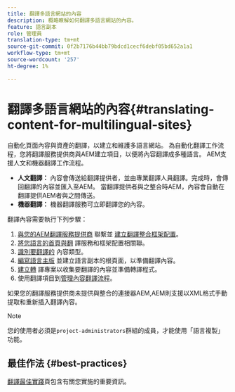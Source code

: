 ```yaml
---
title: 翻譯多語言網站的內容
description: 概略瞭解如何翻譯多語言網站的內容。
feature: 語言副本
role: 管理員
translation-type: tm+mt
source-git-commit: 0f2b7176b44bb79bdcd1cecf6debf05bd652a1a1
workflow-type: tm+mt
source-wordcount: '257'
ht-degree: 1%

---
```



# 翻譯多語言網站的內容{#translating-content-for-multilingual-sites}

自動化頁面內容與資產的翻譯，以建立和維護多語言網站。 為自動化翻譯工作流程，您將翻譯服務提供商與AEM建立項目，以便將內容翻譯成多種語言。 AEM支援人文和機器翻譯工作流程。

* **人文翻譯：** 內容會傳送給翻譯提供者，並由專業翻譯人員翻譯。完成時，會傳回翻譯的內容並匯入至AEM。 當翻譯提供者與之整合時AEM，內容會自動在翻譯提供AEM者與之間傳送。
* **機器翻譯：** 機器翻譯服務可立即翻譯您的內容。

翻譯內容需要執行下列步驟：

1. [與您的AEM翻譯服務提供商](integration-framework.md#connecting-to-a-translation-service-provider) 聯繫並 [建立翻譯整合框架配置](integration-framework.md)。
1. [將您語言的首頁與翻](integration-framework.md#configuring-pages-for-translation) 譯服務和框架配置相關聯。
1. [識別要翻譯的](rules.md) 內容類型。
1. [編寫語言主版](preparation.md) 並建立語言副本的根頁面，以準備翻譯內容。
1. [建立轉](managing-projects.md) 譯專案以收集要翻譯的內容並準備轉譯程式。
1. 使用翻譯項目到[管理內容翻譯流程](managing-projects.md)。

如果您的翻譯服務提供商未提供與整合的連接器AEM,AEM則支援以XML格式手動提取和重新插入翻譯內容。

>[!NOTE]
>
>您的使用者必須是`project-administrators`群組的成員，才能使用「語言複製」功能。

## 最佳作法 {#best-practices}

[翻譯最佳實踐](best-practices.md)頁包含有關您實施的重要資訊。
